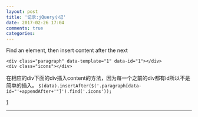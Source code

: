 ```yaml
---
layout: post
title: '记录:jQuery小记'
date: 2017-02-26 17:04
comments: true
categories: 
---
```

Find an element, then insert content after the next
```
<div class="paragraph" data-template="1" data-id="1"></div>
<div class="icons"></div>
```
在相应的div下面的div插入content的方法，因为每一个之前的div都有id所以不是简单的插入。
`$(data).insertAfter($('.paragraph[data-id="'+appendAfter+'"]').find('.icons'));`

[1](http://stackoverflow.com/questions/9094247/find-an-element-then-insert-content-after-the-next)
<hr>